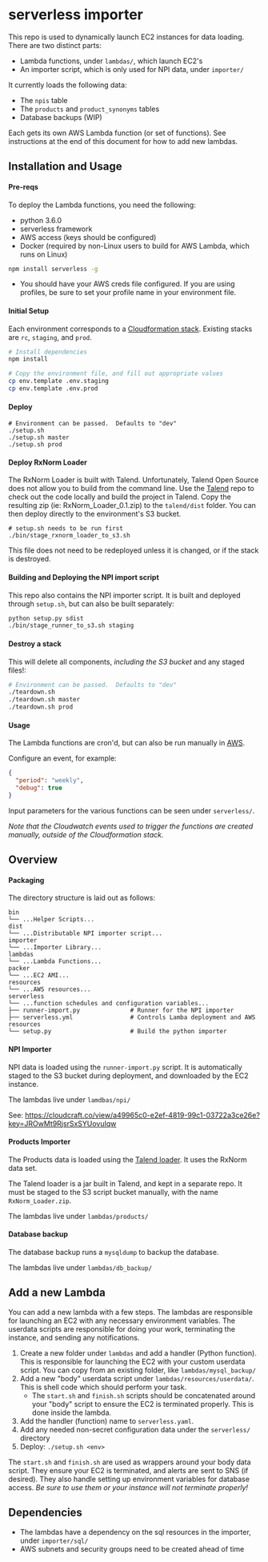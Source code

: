 # serverless importer

This repo is used to dynamically launch EC2 instances for data loading. There are two distinct parts:

- Lambda functions, under `lambdas/`, which launch EC2's
- An importer script, which is only used for NPI data, under `importer/`

It currently loads the following data:

- The `npis` table
- The `products` and `product_synonyms` tables
- Database backups (WIP)

Each gets its own AWS Lambda function (or set of functions). See instructions at the end of this document for how to add new lambdas.

## Installation and Usage

#### Pre-reqs

To deploy the Lambda functions, you need the following:

- python 3.6.0
- serverless framework
- AWS access (keys should be configured)
- Docker (required by non-Linux users to build for AWS Lambda, which runs on Linux)

```bash
npm install serverless -g
```

- You should have your AWS creds file configured. If you are using profiles, be sure to set your profile name in your environment file.

#### Initial Setup

Each environment corresponds to a [Cloudformation stack](https://console.aws.amazon.com/cloudformation/home?region=us-east-1#/stacks?filteringText=&filteringStatus=active&viewNested=true&hideStacks=false). Existing stacks are `rc`, `staging`, and `prod`.

```bash
# Install dependencies
npm install

# Copy the environment file, and fill out appropriate values
cp env.template .env.staging
cp env.template .env.prod
```

#### Deploy

```
# Environment can be passed.  Defaults to "dev"
./setup.sh
./setup.sh master
./setup.sh prod
```

#### Deploy RxNorm Loader
The RxNorm Loader is built with Talend.  Unfortunately, Talend Open Source does not
allow you to build from the command line.  Use the [Talend](https://github.com/rxvantage/data-importer-talend) repo to check out
the code locally and build the project in Talend.  Copy the resulting zip (ie: RxNorm_Loader_0.1.zip) to the `talend/dist` folder.
You can then deploy directly to the environment's S3 bucket.
```
# setup.sh needs to be run first
./bin/stage_rxnorm_loader_to_s3.sh
```

This file does not need to be redeployed unless it is changed, or if the stack is destroyed.

#### Building and Deploying the NPI import script

This repo also contains the NPI importer script. It is built and deployed through `setup.sh`, but can also be built separately:

```bash
python setup.py sdist
./bin/stage_runner_to_s3.sh staging
```

#### Destroy a stack

This will delete all components, _including the S3 bucket_ and any staged files!:

```bash
# Environment can be passed.  Defaults to "dev"
./teardown.sh
./teardown.sh master
./teardown.sh prod
```

#### Usage

The Lambda functions are cron'd, but can also be run manually in [AWS](https://console.aws.amazon.com/lambda/home?region=us-east-1#/functions).

Configure an event, for example:

```json
{
  "period": "weekly",
  "debug": true
}
```

Input parameters for the various functions can be seen under `serverless/`.

_Note that the Cloudwatch events used to trigger the functions are created manually, outside of the Cloudformation stack._

## Overview

#### Packaging

The directory structure is laid out as follows:

```
bin
└── ...Helper Scripts...
dist
└── ...Distributable NPI importer script...
importer
└── ...Importer Library...
lambdas
└── ...Lambda Functions...
packer
└── ...EC2 AMI...
resources
└── ...AWS resources...
serverless
└── ...function schedules and configuration variables...
├── runner-import.py              # Runner for the NPI importer
├── serverless.yml                # Controls Lamba deployment and AWS resources
└── setup.py                      # Build the python importer
```

#### NPI Importer

NPI data is loaded using the `runner-import.py` script. It is automatically staged to the S3 bucket during deployment, and downloaded by the EC2 instance.

The lambdas live under `lamdbas/npi/`

See: https://cloudcraft.co/view/a49965c0-e2ef-4819-99c1-03722a3ce26e?key=JROwMt9RjsrSxSYUovuIqw

#### Products Importer

The Products data is loaded using the [Talend loader](https://github.com/rxvantage/data-importer-talend). It uses the RxNorm data set.

The Talend loader is a jar built in Talend, and kept in a separate repo. It must be staged to the S3 script bucket manually, with the name `RxNorm_Loader.zip`.

The lambdas live under `lambdas/products/`

#### Database backup

The database backup runs a `mysqldump` to backup the database.

The lambdas live under `lambdas/db_backup/`

## Add a new Lambda

You can add a new lambda with a few steps. The lambdas are responsible for launching an EC2 with any necessary environment variables. The userdata scripts are responsible for doing your work, terminating the instance, and sending any notifications.

1. Create a new folder under `lambdas` and add a handler (Python function). This is responsible for launching the EC2 with your custom userdata script. You can copy from an existing folder, like `lambdas/mysql_backup/`
1. Add a new "body" userdata script under `lambdas/resources/userdata/`. This is shell code which should perform your task.
   - The `start.sh` and `finish.sh` scripts should be concatenated around your "body" script to ensure the EC2 is terminated properly. This is done inside the lambda.
1. Add the handler (function) name to `serverless.yaml`.
1. Add any needed non-secret configuration data under the `serverless/` directory
1. Deploy: `./setup.sh <env>`

The `start.sh` and `finish.sh` are used as wrappers around your body data script. They ensure your EC2 is terminated, and
alerts are sent to SNS (if desired). They also handle setting up environment variables for database access. _Be sure to use them or your instance will not terminate properly!_

## Dependencies

- The lambdas have a dependency on the sql resources in the importer, under `importer/sql/`
- AWS subnets and security groups need to be created ahead of time
